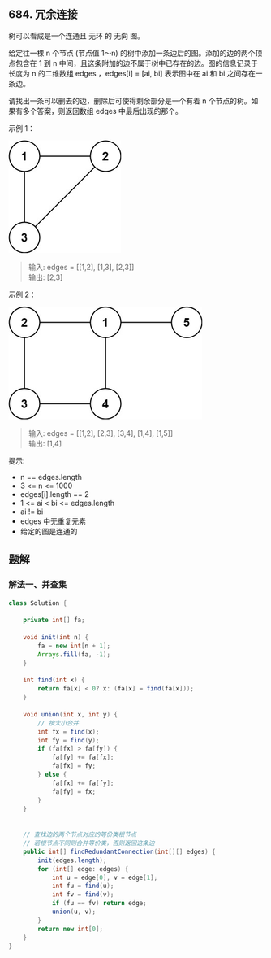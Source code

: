 ## 684. 冗余连接

树可以看成是一个连通且 无环 的 无向 图。

给定往一棵 n 个节点 (节点值 1～n) 的树中添加一条边后的图。添加的边的两个顶点包含在 1 到 n 中间，且这条附加的边不属于树中已存在的边。图的信息记录于长度为 n 的二维数组 edges ，edges[i] = [ai, bi] 表示图中在 ai 和 bi 之间存在一条边。

请找出一条可以删去的边，删除后可使得剩余部分是一个有着 n 个节点的树。如果有多个答案，则返回数组 edges 中最后出现的那个。

示例 1：

![示例一](./figs/1626676174-hOEVUL-image.png)

>输入: edges = \[[1,2], [1,3], [2,3]]  
>输出: \[2,3]  


示例 2：

![示例二](./figs/1626676179-kGxcmu-image.png)

>输入: edges = \[[1,2], [2,3], [3,4], [1,4], [1,5]]  
>输出: \[1,4]  
 

提示:

- n == edges.length
- 3 <= n <= 1000
- edges[i].length == 2
- 1 <= ai < bi <= edges.length
- ai != bi
- edges 中无重复元素
- 给定的图是连通的 

## 题解

### 解法一、并查集

```java
class Solution {

    private int[] fa;

    void init(int n) {
        fa = new int[n + 1];
        Arrays.fill(fa, -1);
    }

    int find(int x) {
        return fa[x] < 0? x: (fa[x] = find(fa[x])); 
    }

    void union(int x, int y) {
        // 按大小合并
        int fx = find(x);
        int fy = find(y);
        if (fa[fx] > fa[fy]) {
            fa[fy] += fa[fx];
            fa[fx] = fy;
        } else {
            fa[fx] += fa[fy];
            fa[fy] = fx;
        }
    }


    // 查找边的两个节点对应的等价类根节点
    // 若根节点不同则合并等价类，否则返回这条边
    public int[] findRedundantConnection(int[][] edges) {
        init(edges.length);
        for (int[] edge: edges) {
            int u = edge[0], v = edge[1];
            int fu = find(u);
            int fv = find(v);
            if (fu == fv) return edge;
            union(u, v);
        }
        return new int[0];
    }
}
```